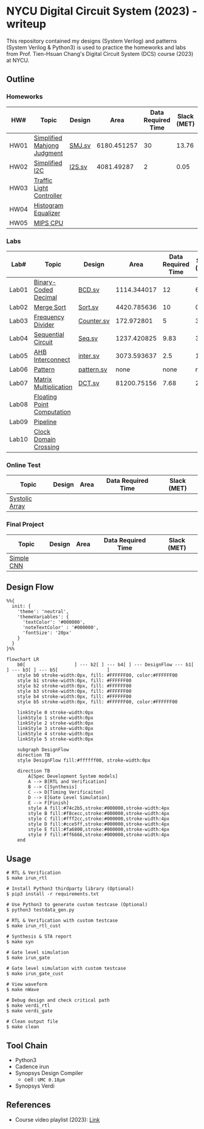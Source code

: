 # NYCU Digital Circuit System (2023) - writeup
This repository contained my designs (System Verilog) and patterns (System Verilog & Python3) is used to practice the homeworks and labs from Prof. Tien-Hsuan Chang's Digital Circuit System (DCS) course (2023) at NYCU.

## Outline
### Homeworks
| HW#  | Topic                                              | Design                  | Area        | Data Required Time | Slack (MET) |
| ---- | -------------------------------------------------- | ----------------------- | ----------- | ------------------ | ----------- |
| HW01 | [Simplified Mahjong Judgment](./HW01/DCS_HW01.pdf) | [SMJ.sv](./HW01/SMJ.sv) | 6180.451257 | 30                 | 13.76       |
| HW02 | [Simplified I2C](./HW02/DCS_HW02.pdf)              | [I2S.sv](./HW02/I2S.sv) | 4081.49287  | 2                  | 0.05        |
| HW03 | [Traffic Light Controller](./HW03/DCS_HW03.pdf)    |                         |             |                    |             |
| HW04 | [Histogram Equalizer](./HW04/DCS_HW04.pdf)         |                         |             |                    |             |
| HW05 | [MIPS CPU](./HW05/DCS_HW05.pdf)                    |                         |             |                    |             |

### Labs
| Lab#  | Topic                                               | Design                              | Area        | Data Required Time | Slack (MET) |
| ----- | --------------------------------------------------- | ----------------------------------- | ----------- | ------------------ | ----------- |
| Lab01 | [Binary-Coded Decimal](./Lab01/DCS_Lab01.pdf)       | [BCD.sv](./Lab01/BCD.sv)            | 1114.344017 | 12                 | 6.77        |
| Lab02 | [Merge Sort](./Lab02/DCS_Lab02.pdf)                 | [Sort.sv](./Lab02/Sort.sv)          | 4420.785636 | 10                 | 0.22        |
| Lab03 | [Frequency Divider](./Lab03/DCS_Lab03.pdf)          | [Counter.sv](./Lab03/Counter.sv)    | 172.972801  | 5                  | 3.75        |
| Lab04 | [Sequential Circuit](./Lab04/DCS_Lab04.pdf)         | [Seq.sv](./Lab04/Seq.sv)            | 1237.420825 | 9.83               | 3.42        |
| Lab05 | [AHB Interconnect](./Lab05/DCS_Lab05.pdf)           | [inter.sv](./Lab05/inter.sv)        | 3073.593637 | 2.5                | 1.14        |
| Lab06 | [Pattern](./Lab06/DCS_Lab06.pdf)                    | [pattern.sv](./Lab06/pattern.sv) | none        | none               | none        |
| Lab07 | [Matrix Multiplication](./Lab07/DCS_Lab07.pdf)      | [DCT.sv](./Lab07/DCT.sv)            | 81200.75156 | 7.68               | 2.19        |
| Lab08 | [Floating Point Computation](./Lab08/DCS_Lab08.pdf) |                                     |             |                    |             |
| Lab09 | [Pipeline](./Lab09/DCS_Lab09.pdf)                   |                                     |             |                    |             |
| Lab10 | [Clock Domain Crossing](./Lab10/DCS_Lab10.pdf)      |                                     |             |                    |             |

### Online Test
| Topic                         | Design | Area | Data Required Time | Slack (MET) |
| ----------------------------- | ------ | ---- | ------------------ | ----------- |
| [Systolic Array](./OT/OT.pdf) |        |      |                    |             |

### Final Project
| Topic                                       | Design | Area | Data Required Time | Slack (MET) |
| ------------------------------------------- | ------ | ---- | ------------------ | ----------- |
| [Simple CNN](./Final/DCS_Final_Project.pdf) |        |      |                    |             |

## Design Flow
```mermaid
%%{
  init: {
    'theme': 'neutral',
    'themeVariables': {
      'textColor': '#000000',
      'noteTextColor' : '#000000',
      'fontSize': '20px'
    }
  }
}%%

flowchart LR
    b0[                  ] --- b2[ ] --- b4[ ] --- DesignFlow --- b1[ ] --- b3[ ] --- b5[                  ]
    style b0 stroke-width:0px, fill: #FFFFFF00, color:#FFFFFF00
    style b1 stroke-width:0px, fill: #FFFFFF00
    style b2 stroke-width:0px, fill: #FFFFFF00
    style b3 stroke-width:0px, fill: #FFFFFF00
    style b4 stroke-width:0px, fill: #FFFFFF00
    style b5 stroke-width:0px, fill: #FFFFFF00, color:#FFFFFF00

    linkStyle 0 stroke-width:0px
    linkStyle 1 stroke-width:0px
    linkStyle 2 stroke-width:0px
    linkStyle 3 stroke-width:0px
    linkStyle 4 stroke-width:0px
    linkStyle 5 stroke-width:0px
    
    subgraph DesignFlow
    direction TB
    style DesignFlow fill:#ffffff00, stroke-width:0px

    direction TB
        A[Spec Development System models]
        A --> B[RTL and Verification]
        B --> C[Synthesis]
        C --> D[Timing Verificaiton]
        D --> E[Gate Level Simulation]
        E --> F[Finish]
        style A fill:#74c2b5,stroke:#000000,stroke-width:4px
        style B fill:#f8cecc,stroke:#000000,stroke-width:4px
        style C fill:#fff2cc,stroke:#000000,stroke-width:4px
        style D fill:#cce5ff,stroke:#000000,stroke-width:4px
        style E fill:#fa6800,stroke:#000000,stroke-width:4px
        style F fill:#ff6666,stroke:#000000,stroke-width:4px
    end
```

## Usage
```shell
# RTL & Verification
$ make irun_rtl

# Install Python3 thirdparty library (Optional)
$ pip3 install -r requirements.txt

# Use Python3 to generate custom testcase (Optional)
$ python3 testdata_gen.py

# RTL & Verification with custom testcase
$ make irun_rtl_cust

# Synthesis & STA report
$ make syn

# Gate level simulation
$ make irun_gate

# Gate level simulation with custom testcase
$ make irun_gate_cust

# View waveform
$ make nWave

# Debug design and check critical path
$ make verdi_rtl
$ make verdi_gate

# Clean output file
$ make clean
```

## Tool Chain
* Python3
* Cadence irun
* Synopsys Design Compiler
    * cell : `UMC 0.18µm`
* Synopsys Verdi

## References
* Course video playlist (2023): [Link](https://www.youtube.com/playlist?list=PLCUEmRsKEgZ4p8HK5IXMrohliNuRttqpt)